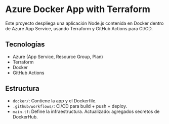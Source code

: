 
# Azure Docker App with Terraform

Este proyecto despliega una aplicación Node.js contenida en Docker dentro de Azure App Service, usando Terraform y GitHub Actions para CI/CD.

## Tecnologías
- Azure (App Service, Resource Group, Plan)
- Terraform
- Docker
- GitHub Actions

## Estructura
- `docker/`: Contiene la app y el Dockerfile.
- `.github/workflows/`: CI/CD para build + push + deploy.
- `main.tf`: Define la infraestructura.
Actualizado: agregados secretos de DockerHub.
